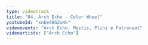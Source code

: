 ```yaml
---
type: videotrack
title: "04. Arch Echo - Color Wheel"
youtubeId: "xnEe4BGZuNk"
videoevents: "Arch Echo, Mestís, Plini в Patronaat"
videoartists: ["Arch Echo"]
---
```


